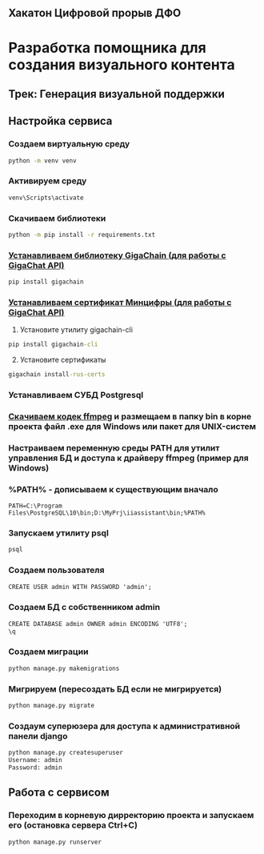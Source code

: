## Хакатон Цифровой прорыв ДФО
# Разработка помощника для создания визуального контента
## Трек: Генерация визуальной поддержки
## **Настройка сервиса**
### Создаем виртуальную среду
```cmd
python -m venv venv
```
### Активируем среду
```cmd
venv\Scripts\activate
```
### Скачиваем библиотеки
```cmd
python -m pip install -r requirements.txt
```
### [Устанавливаем библиотеку GigaChain (для работы с GigaChat API)](https://developers.sber.ru/docs/ru/gigachat/sdk/get-started/quickstart#ustanovka-sertifikatov-mintsifry)
```cmd
pip install gigachain
```
### [Устанавливаем сертификат Минцифры (для работы с GigaChat API)](https://developers.sber.ru/docs/ru/gigachat/sdk/get-started/quickstart#ustanovka-sertifikatov-mintsifry)
1. Установите утилиту gigachain-cli
```cmd
pip install gigachain-cli
```
2. Установите сертификаты 
```cmd
gigachain install-rus-certs
```
### Устанавливаем СУБД Postgresql
### [Скачиваем кодек ffmpeg](https://ffmpeg.org/download.html) и размещаем в папку bin в корне проекта файл .exe для Windows или пакет для UNIX-систем
### Настраиваем переменную среды PATH для утилит управления БД и доступа к драйверу ffmpeg (пример для Windows) 
### %PATH% - дописываем к существующим вначало
```
PATH=C:\Program Files\PostgreSQL\10\bin;D:\MyPrj\iiassistant\bin;%PATH%
```
### Запускаем утилиту psql 
```cmd
psql
```
### Создаем пользователя
```cmd
CREATE USER admin WITH PASSWORD 'admin';
``` 
### Создаем БД с собственником admin
```cmd
CREATE DATABASE admin OWNER admin ENCODING 'UTF8';
\q
```
### Создаем миграции
```cmd
python manage.py makemigrations
```
### Мигрируем (пересоздать БД если не мигрируется)
```cmd
python manage.py migrate
```
### Создаум суперюзера для доступа к административной панели django
```cmd
python manage.py createsuperuser
Username: admin
Password: admin
```
## **Работа с сервисом**
### Переходим в корневую дирректорию проекта и запускаем его (остановка сервера Ctrl+C)
```cmd
python manage.py runserver
```




